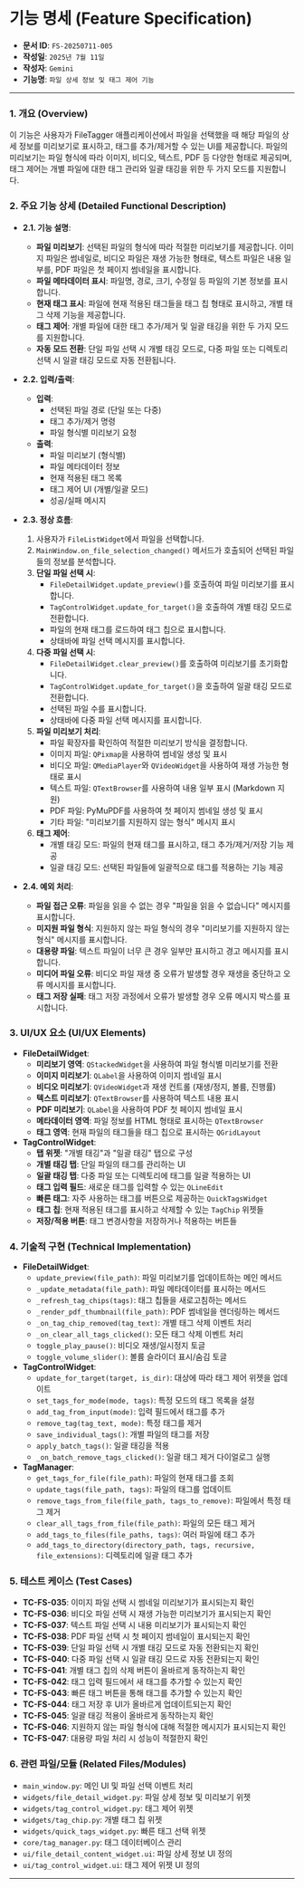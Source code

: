 # 기능 명세 (Feature Specification)

*   **문서 ID**: `FS-20250711-005`
*   **작성일**: `2025년 7월 11일`
*   **작성자**: `Gemini`
*   **기능명**: `파일 상세 정보 및 태그 제어 기능`

---

### 1. 개요 (Overview)

이 기능은 사용자가 FileTagger 애플리케이션에서 파일을 선택했을 때 해당 파일의 상세 정보를 미리보기로 표시하고, 태그를 추가/제거할 수 있는 UI를 제공합니다. 파일의 미리보기는 파일 형식에 따라 이미지, 비디오, 텍스트, PDF 등 다양한 형태로 제공되며, 태그 제어는 개별 파일에 대한 태그 관리와 일괄 태깅을 위한 두 가지 모드를 지원합니다.

### 2. 주요 기능 상세 (Detailed Functional Description)

*   **2.1. 기능 설명**:
    *   **파일 미리보기**: 선택된 파일의 형식에 따라 적절한 미리보기를 제공합니다. 이미지 파일은 썸네일로, 비디오 파일은 재생 가능한 형태로, 텍스트 파일은 내용 일부를, PDF 파일은 첫 페이지 썸네일을 표시합니다.
    *   **파일 메타데이터 표시**: 파일명, 경로, 크기, 수정일 등 파일의 기본 정보를 표시합니다.
    *   **현재 태그 표시**: 파일에 현재 적용된 태그들을 태그 칩 형태로 표시하고, 개별 태그 삭제 기능을 제공합니다.
    *   **태그 제어**: 개별 파일에 대한 태그 추가/제거 및 일괄 태깅을 위한 두 가지 모드를 지원합니다.
    *   **자동 모드 전환**: 단일 파일 선택 시 개별 태깅 모드로, 다중 파일 또는 디렉토리 선택 시 일괄 태깅 모드로 자동 전환됩니다.

*   **2.2. 입력/출력**:
    *   **입력**:
        *   선택된 파일 경로 (단일 또는 다중)
        *   태그 추가/제거 명령
        *   파일 형식별 미리보기 요청
    *   **출력**:
        *   파일 미리보기 (형식별)
        *   파일 메타데이터 정보
        *   현재 적용된 태그 목록
        *   태그 제어 UI (개별/일괄 모드)
        *   성공/실패 메시지

*   **2.3. 정상 흐름**:
    1.  사용자가 `FileListWidget`에서 파일을 선택합니다.
    2.  `MainWindow.on_file_selection_changed()` 메서드가 호출되어 선택된 파일들의 정보를 분석합니다.
    3.  **단일 파일 선택 시**:
        *   `FileDetailWidget.update_preview()`를 호출하여 파일 미리보기를 표시합니다.
        *   `TagControlWidget.update_for_target()`을 호출하여 개별 태깅 모드로 전환합니다.
        *   파일의 현재 태그를 로드하여 태그 칩으로 표시합니다.
        *   상태바에 파일 선택 메시지를 표시합니다.
    4.  **다중 파일 선택 시**:
        *   `FileDetailWidget.clear_preview()`를 호출하여 미리보기를 초기화합니다.
        *   `TagControlWidget.update_for_target()`을 호출하여 일괄 태깅 모드로 전환합니다.
        *   선택된 파일 수를 표시합니다.
        *   상태바에 다중 파일 선택 메시지를 표시합니다.
    5.  **파일 미리보기 처리**:
        *   파일 확장자를 확인하여 적절한 미리보기 방식을 결정합니다.
        *   이미지 파일: `QPixmap`을 사용하여 썸네일 생성 및 표시
        *   비디오 파일: `QMediaPlayer`와 `QVideoWidget`을 사용하여 재생 가능한 형태로 표시
        *   텍스트 파일: `QTextBrowser`를 사용하여 내용 일부 표시 (Markdown 지원)
        *   PDF 파일: PyMuPDF를 사용하여 첫 페이지 썸네일 생성 및 표시
        *   기타 파일: "미리보기를 지원하지 않는 형식" 메시지 표시
    6.  **태그 제어**:
        *   개별 태깅 모드: 파일의 현재 태그를 표시하고, 태그 추가/제거/저장 기능 제공
        *   일괄 태깅 모드: 선택된 파일들에 일괄적으로 태그를 적용하는 기능 제공

*   **2.4. 예외 처리**:
    *   **파일 접근 오류**: 파일을 읽을 수 없는 경우 "파일을 읽을 수 없습니다" 메시지를 표시합니다.
    *   **미지원 파일 형식**: 지원하지 않는 파일 형식의 경우 "미리보기를 지원하지 않는 형식" 메시지를 표시합니다.
    *   **대용량 파일**: 텍스트 파일이 너무 큰 경우 일부만 표시하고 경고 메시지를 표시합니다.
    *   **미디어 파일 오류**: 비디오 파일 재생 중 오류가 발생할 경우 재생을 중단하고 오류 메시지를 표시합니다.
    *   **태그 저장 실패**: 태그 저장 과정에서 오류가 발생할 경우 오류 메시지 박스를 표시합니다.

### 3. UI/UX 요소 (UI/UX Elements)

*   **FileDetailWidget**:
    *   **미리보기 영역**: `QStackedWidget`을 사용하여 파일 형식별 미리보기를 전환
    *   **이미지 미리보기**: `QLabel`을 사용하여 이미지 썸네일 표시
    *   **비디오 미리보기**: `QVideoWidget`과 재생 컨트롤 (재생/정지, 볼륨, 진행률)
    *   **텍스트 미리보기**: `QTextBrowser`를 사용하여 텍스트 내용 표시
    *   **PDF 미리보기**: `QLabel`을 사용하여 PDF 첫 페이지 썸네일 표시
    *   **메타데이터 영역**: 파일 정보를 HTML 형태로 표시하는 `QTextBrowser`
    *   **태그 영역**: 현재 파일의 태그들을 태그 칩으로 표시하는 `QGridLayout`
*   **TagControlWidget**:
    *   **탭 위젯**: "개별 태깅"과 "일괄 태깅" 탭으로 구성
    *   **개별 태깅 탭**: 단일 파일의 태그를 관리하는 UI
    *   **일괄 태깅 탭**: 다중 파일 또는 디렉토리에 태그를 일괄 적용하는 UI
    *   **태그 입력 필드**: 새로운 태그를 입력할 수 있는 `QLineEdit`
    *   **빠른 태그**: 자주 사용하는 태그를 버튼으로 제공하는 `QuickTagsWidget`
    *   **태그 칩**: 현재 적용된 태그를 표시하고 삭제할 수 있는 `TagChip` 위젯들
    *   **저장/적용 버튼**: 태그 변경사항을 저장하거나 적용하는 버튼들

### 4. 기술적 구현 (Technical Implementation)

*   **FileDetailWidget**:
    *   `update_preview(file_path)`: 파일 미리보기를 업데이트하는 메인 메서드
    *   `_update_metadata(file_path)`: 파일 메타데이터를 표시하는 메서드
    *   `_refresh_tag_chips(tags)`: 태그 칩들을 새로고침하는 메서드
    *   `_render_pdf_thumbnail(file_path)`: PDF 썸네일을 렌더링하는 메서드
    *   `_on_tag_chip_removed(tag_text)`: 개별 태그 삭제 이벤트 처리
    *   `_on_clear_all_tags_clicked()`: 모든 태그 삭제 이벤트 처리
    *   `toggle_play_pause()`: 비디오 재생/일시정지 토글
    *   `toggle_volume_slider()`: 볼륨 슬라이더 표시/숨김 토글
*   **TagControlWidget**:
    *   `update_for_target(target, is_dir)`: 대상에 따라 태그 제어 위젯을 업데이트
    *   `set_tags_for_mode(mode, tags)`: 특정 모드의 태그 목록을 설정
    *   `add_tag_from_input(mode)`: 입력 필드에서 태그를 추가
    *   `remove_tag(tag_text, mode)`: 특정 태그를 제거
    *   `save_individual_tags()`: 개별 파일의 태그를 저장
    *   `apply_batch_tags()`: 일괄 태깅을 적용
    *   `_on_batch_remove_tags_clicked()`: 일괄 태그 제거 다이얼로그 실행
*   **TagManager**:
    *   `get_tags_for_file(file_path)`: 파일의 현재 태그를 조회
    *   `update_tags(file_path, tags)`: 파일의 태그를 업데이트
    *   `remove_tags_from_file(file_path, tags_to_remove)`: 파일에서 특정 태그 제거
    *   `clear_all_tags_from_file(file_path)`: 파일의 모든 태그 제거
    *   `add_tags_to_files(file_paths, tags)`: 여러 파일에 태그 추가
    *   `add_tags_to_directory(directory_path, tags, recursive, file_extensions)`: 디렉토리에 일괄 태그 추가

### 5. 테스트 케이스 (Test Cases)

*   **TC-FS-035**: 이미지 파일 선택 시 썸네일 미리보기가 표시되는지 확인
*   **TC-FS-036**: 비디오 파일 선택 시 재생 가능한 미리보기가 표시되는지 확인
*   **TC-FS-037**: 텍스트 파일 선택 시 내용 미리보기가 표시되는지 확인
*   **TC-FS-038**: PDF 파일 선택 시 첫 페이지 썸네일이 표시되는지 확인
*   **TC-FS-039**: 단일 파일 선택 시 개별 태깅 모드로 자동 전환되는지 확인
*   **TC-FS-040**: 다중 파일 선택 시 일괄 태깅 모드로 자동 전환되는지 확인
*   **TC-FS-041**: 개별 태그 칩의 삭제 버튼이 올바르게 동작하는지 확인
*   **TC-FS-042**: 태그 입력 필드에서 새 태그를 추가할 수 있는지 확인
*   **TC-FS-043**: 빠른 태그 버튼을 통해 태그를 추가할 수 있는지 확인
*   **TC-FS-044**: 태그 저장 후 UI가 올바르게 업데이트되는지 확인
*   **TC-FS-045**: 일괄 태깅 적용이 올바르게 동작하는지 확인
*   **TC-FS-046**: 지원하지 않는 파일 형식에 대해 적절한 메시지가 표시되는지 확인
*   **TC-FS-047**: 대용량 파일 처리 시 성능이 적절한지 확인

### 6. 관련 파일/모듈 (Related Files/Modules)

*   `main_window.py`: 메인 UI 및 파일 선택 이벤트 처리
*   `widgets/file_detail_widget.py`: 파일 상세 정보 및 미리보기 위젯
*   `widgets/tag_control_widget.py`: 태그 제어 위젯
*   `widgets/tag_chip.py`: 개별 태그 칩 위젯
*   `widgets/quick_tags_widget.py`: 빠른 태그 선택 위젯
*   `core/tag_manager.py`: 태그 데이터베이스 관리
*   `ui/file_detail_content_widget.ui`: 파일 상세 정보 UI 정의
*   `ui/tag_control_widget.ui`: 태그 제어 위젯 UI 정의

--- 